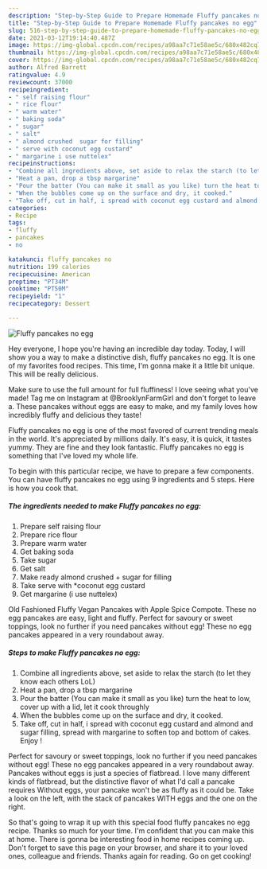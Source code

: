 ```yaml
---
description: "Step-by-Step Guide to Prepare Homemade Fluffy pancakes no egg"
title: "Step-by-Step Guide to Prepare Homemade Fluffy pancakes no egg"
slug: 516-step-by-step-guide-to-prepare-homemade-fluffy-pancakes-no-egg
date: 2021-03-12T19:14:40.487Z
image: https://img-global.cpcdn.com/recipes/a98aa7c71e58ae5c/680x482cq70/fluffy-pancakes-no-egg-recipe-main-photo.jpg
thumbnail: https://img-global.cpcdn.com/recipes/a98aa7c71e58ae5c/680x482cq70/fluffy-pancakes-no-egg-recipe-main-photo.jpg
cover: https://img-global.cpcdn.com/recipes/a98aa7c71e58ae5c/680x482cq70/fluffy-pancakes-no-egg-recipe-main-photo.jpg
author: Alfred Barrett
ratingvalue: 4.9
reviewcount: 37000
recipeingredient:
- " self raising flour"
- " rice flour"
- " warm water"
- " baking soda"
- " sugar"
- " salt"
- " almond crushed  sugar for filling"
- " serve with coconut egg custard"
- " margarine i use nuttelex"
recipeinstructions:
- "Combine all ingredients above, set aside to relax the starch (to let they know each others LoL)"
- "Heat a pan, drop a tbsp margarine"
- "Pour the batter (You can make it small as you like) turn the heat to low, cover up with a lid, let it cook throughly"
- "When the bubbles come up on the surface and dry, it cooked."
- "Take off, cut in half, i spread with coconut egg custard and almond and sugar filling, spread with margarine to soften top and bottom of cakes. Enjoy !"
categories:
- Recipe
tags:
- fluffy
- pancakes
- no

katakunci: fluffy pancakes no 
nutrition: 199 calories
recipecuisine: American
preptime: "PT34M"
cooktime: "PT50M"
recipeyield: "1"
recipecategory: Dessert

---
```



![Fluffy pancakes no egg](https://img-global.cpcdn.com/recipes/a98aa7c71e58ae5c/680x482cq70/fluffy-pancakes-no-egg-recipe-main-photo.jpg)

Hey everyone, I hope you're having an incredible day today. Today, I will show you a way to make a distinctive dish, fluffy pancakes no egg. It is one of my favorites food recipes. This time, I'm gonna make it a little bit unique. This will be really delicious.

Make sure to use the full amount for full fluffiness! I love seeing what you&#39;ve made! Tag me on Instagram at @BrooklynFarmGirl and don&#39;t forget to leave a. These pancakes without eggs are easy to make, and my family loves how incredibly fluffy and delicious they taste!

Fluffy pancakes no egg is one of the most favored of current trending meals in the world. It's appreciated by millions daily. It's easy, it is quick, it tastes yummy. They are fine and they look fantastic. Fluffy pancakes no egg is something that I've loved my whole life.


To begin with this particular recipe, we have to prepare a few components. You can have fluffy pancakes no egg using 9 ingredients and 5 steps. Here is how you cook that.

<!--inarticleads1-->

##### The ingredients needed to make Fluffy pancakes no egg:

1. Prepare  self raising flour
1. Prepare  rice flour
1. Prepare  warm water
1. Get  baking soda
1. Take  sugar
1. Get  salt
1. Make ready  almond crushed + sugar for filling
1. Take  serve with *coconut egg custard
1. Get  margarine (i use nuttelex)


Old Fashioned Fluffy Vegan Pancakes with Apple Spice Compote. These no egg pancakes are easy, light and fluffy. Perfect for savoury or sweet toppings, look no further if you need pancakes without egg! These no egg pancakes appeared in a very roundabout away. 

<!--inarticleads2-->

##### Steps to make Fluffy pancakes no egg:

1. Combine all ingredients above, set aside to relax the starch (to let they know each others LoL)
1. Heat a pan, drop a tbsp margarine
1. Pour the batter (You can make it small as you like) turn the heat to low, cover up with a lid, let it cook throughly
1. When the bubbles come up on the surface and dry, it cooked.
1. Take off, cut in half, i spread with coconut egg custard and almond and sugar filling, spread with margarine to soften top and bottom of cakes. Enjoy !


Perfect for savoury or sweet toppings, look no further if you need pancakes without egg! These no egg pancakes appeared in a very roundabout away. Pancakes without eggs is just a species of flatbread. I love many different kinds of flatbread, but the distinctive flavor of what I&#39;d call a pancake requires Without eggs, your pancake won&#39;t be as fluffy as it could be. Take a look on the left, with the stack of pancakes WITH eggs and the one on the right. 

So that's going to wrap it up with this special food fluffy pancakes no egg recipe. Thanks so much for your time. I'm confident that you can make this at home. There is gonna be interesting food in home recipes coming up. Don't forget to save this page on your browser, and share it to your loved ones, colleague and friends. Thanks again for reading. Go on get cooking!
